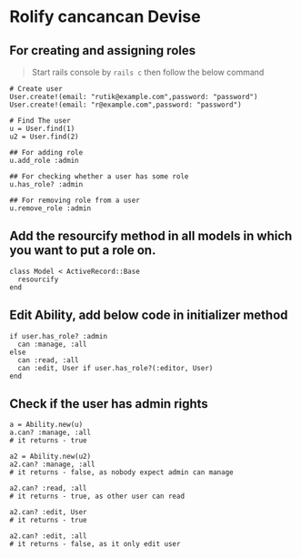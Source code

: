 # Rolify cancancan Devise

## For creating and assigning roles

> Start rails console by `rails c` then follow the below command

```
# Create user
User.create!(email: "rutik@example.com",password: "password")
User.create!(email: "r@example.com",password: "password")

# Find The user
u = User.find(1)
u2 = User.find(2)

## For adding role
u.add_role :admin

## For checking whether a user has some role
u.has_role? :admin

## For removing role from a user
u.remove_role :admin

```

## Add the resourcify method in all models in which you want to put a role on.
```
class Model < ActiveRecord::Base
  resourcify
end
```

## Edit Ability, add below code in initializer method
```
if user.has_role? :admin
  can :manage, :all
else
  can :read, :all
  can :edit, User if user.has_role?(:editor, User)
end
```

## Check if the user has admin rights
```
a = Ability.new(u)
a.can? :manage, :all
# it returns - true

a2 = Ability.new(u2)
a2.can? :manage, :all
# it returns - false, as nobody expect admin can manage

a2.can? :read, :all
# it returns - true, as other user can read

a2.can? :edit, User
# it returns - true

a2.can? :edit, :all
# it returns - false, as it only edit user
```